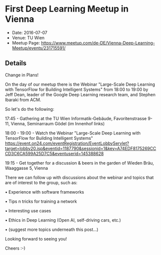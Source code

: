 # First Deep Learning Meetup in Vienna

* Date: 2016-07-07
* Venue: TU Wien
* Meetup Page: https://www.meetup.com/de-DE/Vienna-Deep-Learning-Meetup/events/231715591/

## Details

Change in Plans!

On the day of our meetup there is the Webinar "Large-Scale Deep Learning with TensorFlow for Building Intelligent Systems" from 18:00 to 19:00 by Jeff Dean, leader of the Google Deep Learning research team, and Stephen Ibaraki from ACM.

So let's do the following:

17:45 - Gathering at the TU Wien Informatik-Gebäude, Favoritenstrasse 9-11, Vienna, Seminarraum Gödel (im Innenhof links)

18:00 - 19:00 - Watch the Webinar "Large-Scale Deep Learning with TensorFlow for Building Intelligent Systems" https://event.on24.com/eventRegistration/EventLobbyServlet?target=lobby20.jsp&eventid=1187790&sessionid=1&key=A74EDF8175269CCCD3C6CA599A25D7C5&eventuserid=145388628

19:15 - Get together for a discussion & beers in the garden of Wieden Bräu, Waaggasse 5, Vienna

There we can follow up with discussions about the webinar and topics that are of interest to the group, such as:

• Experience with software frameworks

• Tips n tricks for training a network

• Interesting use cases

• Ethics in Deep Learning (Open AI, self-driving cars, etc.)

• (suggest more topics underneath this post...)

Looking forward to seeing you!

Cheers :-)